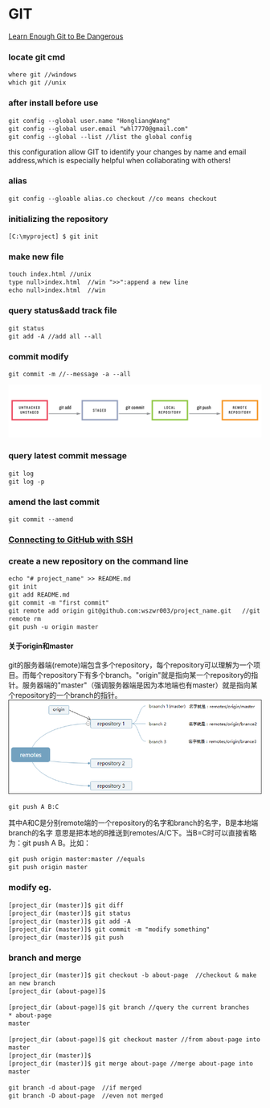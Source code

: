 # GIT
[Learn Enough Git to Be Dangerous](https://www.learnenough.com/git-tutorial?single_page=1#cha-1_footnote-4)
### locate git cmd
```
where git //windows
which git //unix
```
### after install before use
```
git config --global user.name "HongliangWang"
git config --global user.email "whl7770@gmail.com"
git config --global --list //list the global config
```
this configuration allow GIT to identify your changes by name and email address,which is especially helpful when collaborating with others!
### alias
```
git config --gloable alias.co checkout //co means checkout
```
### initializing the repository
```
[C:\myproject] $ git init
```
### make new file
```
touch index.html //unix
type null>index.html  //win ">>":append a new line
echo null>index.html  //win
```
### query status&add track file
```
git status
git add -A //add all --all
```
### commit modify
```
git commit -m //--message -a --all
```
![](./git_status_sequence.png)
### query latest commit message
```
git log
git log -p
```
### amend the last commit
```
git commit --amend
```
### [Connecting to GitHub with SSH](https://help.github.com/en/articles/connecting-to-github-with-ssh)

### create a new repository on the command line
```
echo "# project_name" >> README.md
git init
git add README.md
git commit -m "first commit"
git remote add origin git@github.com:wszwr003/project_name.git   //git remote rm
git push -u origin master
```
#### 关于origin和master
git的服务器端(remote)端包含多个repository，每个repository可以理解为一个项目。而每个repository下有多个branch。"origin"就是指向某一个repository的指针。服务器端的"master"（强调服务器端是因为本地端也有master）就是指向某个repository的一个branch的指针。
![](./origin_master.png)
```
git push A B:C     
```
其中A和C是分别remote端的一个repository的名字和branch的名字，B是本地端branch的名字
意思是把本地的B推送到remotes/A/C下。当B=C时可以直接省略为：git push A B。比如：
```
git push origin master:master //equals
git push origin master
```

### modify eg.
```
[project_dir (master)]$ git diff
[project_dir (master)]$ git status
[project_dir (master)]$ git add -A
[project_dir (master)]$ git commit -m "modify something"
[project_dir (master)]$ git push
```
### branch and merge
```
[project_dir (master)]$ git checkout -b about-page  //checkout & make an new branch
[project_dir (about-page)]$

[project_dir (about-page)]$ git branch //query the current branches
* about-page
master

[project_dir (about-page)]$ git checkout master //from about-page into master
[project_dir (master)]$
[project_dir (master)]$ git merge about-page //merge about-page into master

git branch -d about-page  //if merged
git branch -D about-page  //even not merged
```



